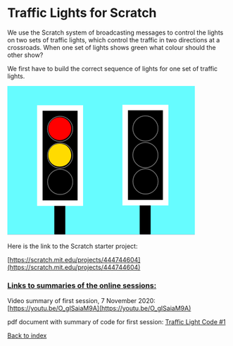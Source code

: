 # Traffic Lights for Scratch

We use the Scratch system of broadcasting messages to control the lights on two sets of traffic lights, which control the traffic in two directions at a crossroads. When one set of lights shows green what colour should the other show?

We first have to build the correct sequence of lights for one set of traffic lights.

![alt text](traffic_lights.png "Traffic Lights starter")

Here is the link to the Scratch starter project:

[https://scratch.mit.edu/projects/444744604](https://scratch.mit.edu/projects/444744604)

### <ins>Links to summaries of the online sessions:</ins>

Video summary of first session, 7 November 2020:  [https://youtu.be/O_gISaiaM9A](https://youtu.be/O_gISaiaM9A)

pdf document with summary of code for first session:  [Traffic Light Code #1](https://github.com/WokLibCodeClub/OnlineCodeclub/blob/master/CodeClub_Scratch_Traffic_Light_Code_%231.pdf)

[Back to index](README.md)
